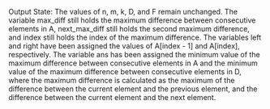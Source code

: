 Output State: The values of n, m, k, D, and F remain unchanged. The variable max_diff still holds the maximum difference between consecutive elements in A, next_max_diff still holds the second maximum difference, and index still holds the index of the maximum difference. The variables left and right have been assigned the values of A[index - 1] and A[index], respectively. The variable ans has been assigned the minimum value of the maximum difference between consecutive elements in A and the minimum value of the maximum difference between consecutive elements in D, where the maximum difference is calculated as the maximum of the difference between the current element and the previous element, and the difference between the current element and the next element.